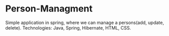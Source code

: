 # Person-Managment
Simple application in spring, where we can manage a persons(add, update, delete). Technologies: Java, Spring, Hibernate, HTML, CSS.

